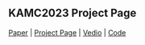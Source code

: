 ## <b>KAMC2023 Project Page</b>
[Paper](https://arxiv.org/abs/2304.11354) | [Project Page](https://yfyangd.github.io/KAMC2022/) | [Vedio](https://youtu.be/wPNgvnJZGCE) | [Code]()
